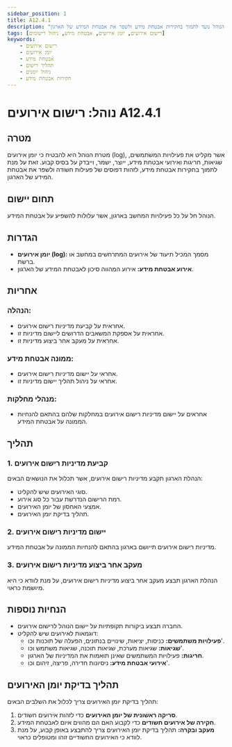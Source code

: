```yaml
---
sidebar_position: 1
title: A12.4.1
description: "נוהל רישום אירועים כולל הגדרת סוגי האירועים שיש להקליט, רמות רישום, אמצעי אחסון ובדיקת יומן האירועים. הנוהל נועד לתמוך בחקירות אבטחת מידע ולשפר את אבטחת המידע של הארגון."
tags: [רישום אירועים, יומן אירועים, אבטחת מידע, ניהול רישומים]
keywords:
    - רישום אירועים
    - יומן אירועים
    - אבטחת מידע
    - תהליך רישום
    - ניהול יומנים
    - חקירות אבטחת מידע
---
```


# נוהל: רישום אירועים A12.4.1

## מטרה
מטרת הנוהל היא להבטיח כי יומן אירועים (log), אשר מקליט את פעילויות המשתמשים, שגיאות, חריגות ואירועי אבטחת מידע, ייוצר, ישמר, וייבדק על בסיס קבוע. זאת על מנת לתמוך בחקירות אבטחת מידע, לזהות דפוסים של פעילות חשודה ולשפר את אבטחת המידע של הארגון.

## תחום יישום
הנוהל חל על כל פעילויות המחשב בארגון, אשר עלולות להשפיע על אבטחת המידע.

## הגדרות
- **יומן אירועים (log):** מסמך המכיל תיעוד של אירועים המתרחשים במחשב או ברשת.
- **אירוע אבטחת מידע:** אירוע המהווה סיכון לאבטחת המידע של הארגון.

## אחריות
### הנהלה:
- אחראית על קביעת מדיניות רישום אירועים.
- אחראית על אספקת המשאבים הדרושים ליישום מדיניות זו.
- אחראית על מעקב אחר ביצוע מדיניות זו.

### ממונה אבטחת מידע:
- אחראי על יישום מדיניות רישום אירועים.
- אחראי על ניהול תהליך יישום מדיניות זו.

### מנהלי מחלקות:
- אחראים על יישום מדיניות רישום אירועים במחלקות שלהם בהתאם להנחיות הממונה על אבטחת המידע.

## תהליך
### 1. קביעת מדיניות רישום אירועים
הנהלת הארגון תקבע מדיניות רישום אירועים, אשר תכלול את הנושאים הבאים:
- סוגי האירועים שיש להקליט.
- רמת הרישום הנדרשת עבור כל סוג אירוע.
- אמצעי האחסון של יומן האירועים.
- תהליך בדיקת יומן האירועים.

### 2. יישום מדיניות רישום אירועים
מדיניות רישום אירועים תייושם בארגון בהתאם להנחיות הממונה על אבטחת המידע.

### 3. מעקב אחר ביצוע מדיניות רישום אירועים
הנהלת הארגון תבצע מעקב אחר ביצוע מדיניות רישום אירועים, על מנת לוודא כי היא מיושמת כראוי.

## הנחיות נוספות
- החברה תבצע ביקורות תקופתיות על יישום הנוהל לרישום אירועים.
- דוגמאות לאירועים שיש להקליט:
  - **פעילויות משתמשים:** כניסות, יציאות, שינויים בנתונים, הפעלה של תוכנות וכו'.
  - **שגיאות:** שגיאות מערכת, שגיאות תוכנה, שגיאות משתמש וכו'.
  - **חריגות:** פעילויות המשתמשים שאינן תואמות את המדיניות של הארגון.
  - **אירועי אבטחת מידע:** ניסיונות חדירה, פריצה, זיהום וכו'.

## תהליך בדיקת יומן האירועים
תהליך בדיקת יומן האירועים צריך לכלול את השלבים הבאים:
1. **סריקה ראשונית של יומן האירועים** כדי לזהות אירועים חשודים.
2. **חקירה של אירועים חשודים** כדי לקבוע האם הם מהווים איום לאבטחת המידע.
3. **מעקב ובקרה:** תהליך בדיקת יומן האירועים צריך להתבצע באופן קבוע, על מנת לוודא כי האירועים החשודיים זוהו ומטופלים כראוי.